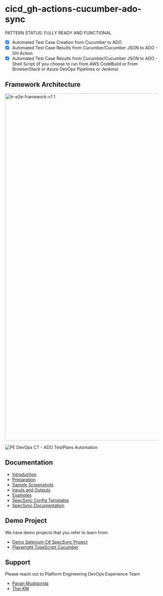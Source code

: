 # cicd_gh-actions-cucumber-ado-sync

PATTERN STATUS: FULLY READY AND FUNCTIONAL

- [x] Automated Test Case Creation from Cucumber to ADO
- [x] Automated Test Case Results from Cucumber/Cucumber JSON to ADO - GH Action
- [x] Automated Test Case Results from Cucumber/Cucumber JSON to ADO - Shell Script (if you choose to run from AWS CodeBuild or From BrowserStack or Azure DevOps Pipelines or Jenkins)

## Framework Architecture

<img width="1140" alt="tr-e2e-framework-v1 1" src="https://user-images.githubusercontent.com/86745613/211696307-1e90e627-1545-43a8-b742-ebc8ab036a9d.png">

![PE DevOps CT - ADO TestPlans Automation](https://user-images.githubusercontent.com/86745613/213462737-2d67de7a-f01f-47cc-9dca-89df9f0296d1.jpeg)


## Documentation

- [Introduction](./docs/1-Introduction.md)
- [Preparation](./docs/2-Preparation.md)
- [Sample Screenshots](./docs/3-Action-Screenshots.md)
- [Inputs and Outputs](./docs/4-Inputs-Outputs.md)
- [Examples](./docs/5-Examples.md)
- [SpecSync Config Templates](./docs/specsync-templates)
- [SpecSync Documentation](https://specsolutions.gitbook.io/specsync/)

## Demo Project

We have demo projects that you refer to learn from:
* [Demo Selenium C# SpecSync Project](https://github.com/tr/tech_toc-selenium-dotnet-core)
* [Playwright TypeScript Cucumber](https://github.com/tr/tech_toc-cucumber-e2e)

## Support

Please reach out to Platform Engineering DevOps Experience Team

- [Pavan Mudigonda](mailto:nagapavankumar.mudigonda@tr.com)
- [Thej KM](mailto:thejaswini.madappa@tr.com)
